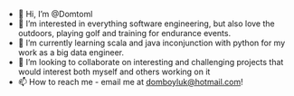 - 👋 Hi, I’m @Domtoml
- 👀 I’m interested in everything software engineering, but also love the outdoors, playing golf and training for endurance events.
- 🌱 I’m currently learning scala and java inconjunction with python for my work as a big data engineer.
- 💞️ I’m looking to collaborate on interesting and challenging projects that would interest both myself and others working on it
- 📫 How to reach me - email me at domboyluk@hotmail.com!
<!---
Domtoml/Domtoml is a ✨ special ✨ repository because its `README.md` (this file) appears on your GitHub profile.
You can click the Preview link to take a look at your changes.
--->
